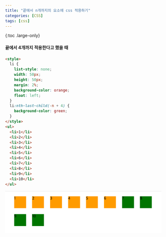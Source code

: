 ```yaml
---
title: "끝에서 n개까지의 요소에 css 적용하기"
categories: [CSS]
tags: [css]
---
```


{:toc .large-only}

#### 끝에서 4개까지 적용한다고 했을 때

```html
<style>
  li {
    list-style: none;
    width: 50px;
    height: 50px;
    margin: 2%;
    background-color: orange;
    float: left;
  }
  li:nth-last-child(-n + 4) {
    background-color: green;
  }
</style>
<ul>
  <li>1</li>
  <li>2</li>
  <li>3</li>
  <li>4</li>
  <li>5</li>
  <li>6</li>
  <li>7</li>
  <li>8</li>
  <li>9</li>
  <li>10</li>
</ul>
```

<img src="../../assets/img/blog/css/2021-05-12-nth-last-child.png">
